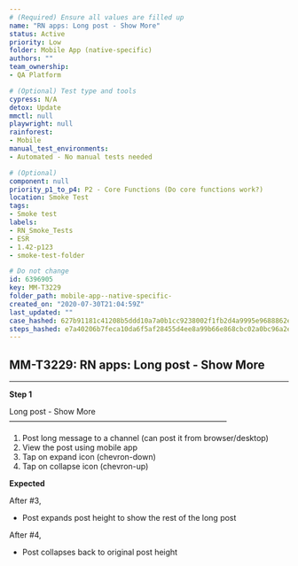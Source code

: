 ```yaml
---
# (Required) Ensure all values are filled up
name: "RN apps: Long post - Show More"
status: Active
priority: Low
folder: Mobile App (native-specific)
authors: ""
team_ownership: 
- QA Platform

# (Optional) Test type and tools
cypress: N/A
detox: Update
mmctl: null
playwright: null
rainforest: 
- Mobile
manual_test_environments: 
- Automated - No manual tests needed

# (Optional)
component: null
priority_p1_to_p4: P2 - Core Functions (Do core functions work?)
location: Smoke Test
tags: 
- Smoke test
labels: 
- RN_Smoke_Tests
- ESR
- 1.42-p123
- smoke-test-folder

# Do not change
id: 6396905
key: MM-T3229
folder_path: mobile-app--native-specific-
created_on: "2020-07-30T21:04:59Z"
last_updated: ""
case_hashed: 627b91181c41208b5ddd10a7a0b1cc9238002f1fb2d4a9995e9688862e60343e6a6861e5168d88c32fd20c60e15a1a15
steps_hashed: e7a40206b7feca10da6f5af28455d4ee8a99b66e868cbc02a0bc96a2ea34c34c9ac61c676feca327470082d47d6af606
---
```


## MM-T3229: RN apps: Long post - Show More

---

**Step 1**

Long post - Show More\
————————————————————————————

1. Post long message to a channel (can post it from browser/desktop)
2. View the post using mobile app
3. Tap on expand icon (chevron-down)
4. Tap on collapse icon (chevron-up)

**Expected**

After #3,

- Post expands post height to show the rest of the long post

After #4,

- Post collapses back to original post height
